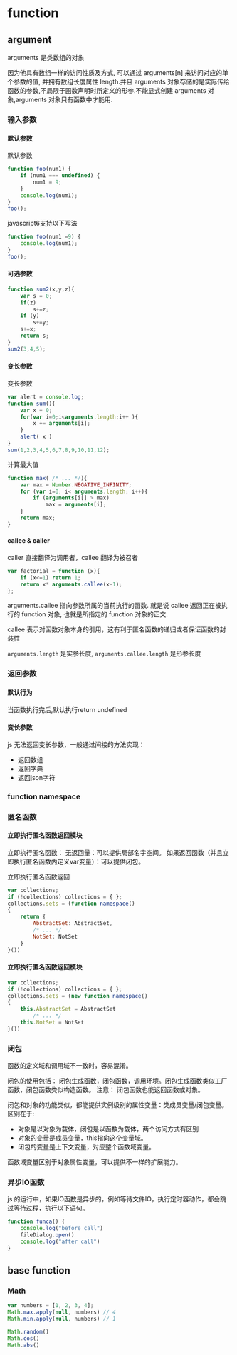 # function

## argument

arguments 是类数组的对象

因为他具有数组一样的访问性质及方式, 可以通过 arguments[n] 来访问对应的单个参数的值, 并拥有数组长度属性 length.并且 arguments 对象存储的是实际传给函数的参数,不局限于函数声明时所定义的形参.不能显式创建 arguments 对象,arguments 对象只有函数中才能用.

### 输入参数

#### 默认参数
默认参数
``` js
function foo(num1) {
    if (num1 === undefined) {
        num1 = 9;
    }
    console.log(num1);
}
foo();
```

javascript6支持以下写法
``` js
function foo(num1 =9) {
    console.log(num1);
}
foo();
```
#### 可选参数
``` js
function sum2(x,y,z){
	var s = 0;
	if(z)
		s+=z;
	if (y)
		s+=y;
	s+=x;
	return s;
}
sum2(3,4,5);
```

#### 变长参数
变长参数

``` js
var alert = console.log;
function sum(){
	var x = 0;
	for(var i=0;i<arguments.length;i++ ){
		x += arguments[i];
	}
	alert( x )
}
sum(1,2,3,4,5,6,7,8,9,10,11,12);
```

计算最大值
``` js
function max( /* ... */){
    var max = Number.NEGATIVE_INFINITY;
    for (var i=0; i< arguments.length; i++){
        if (arguments[i[] > max) 
            max = arguments[i];
    }
    return max;
}
```


#### callee & caller
caller 直接翻译为调用者，callee 翻译为被召者

``` js
var factorial = function (x){
    if (x<=1) return 1;
    return x* arguments.callee(x-1);
};
```
arguments.callee 指向参数所属的当前执行的函数. 就是说 callee 返回正在被执行的 function 对象, 也就是所指定的 function 对象的正文.

callee 表示对函数对象本身的引用，这有利于匿名函数的递归或者保证函数的封装性

`arguments.length` 是实参长度, `arguments.callee.length` 是形参长度

### 返回参数
#### 默认行为
当函数执行完后,默认执行return undefined

#### 变长参数
js 无法返回变长参数，一般通过间接的方法实现：
* 返回数组
* 返回字典
* 返回json字符

### function namespace


### 匿名函数

#### 立即执行匿名函数返回模块
立即执行匿名函数：
无返回量：可以提供局部名字空间。
如果返回函数（并且立即执行匿名函数内定义var变量）：可以提供闭包。

立即执行匿名函数返回
``` js
var collections;
if (!collections) collections = { };
collections.sets = (function namespace()
{
    return {
        AbstractSet: AbstractSet,
        /* ... */
        NotSet: NotSet
    }
}())

```
#### 立即执行匿名函数返回模块
``` js
var collections;
if (!collections) collections = { };
collections.sets = (new function namespace()
{
    this.AbstractSet = AbstractSet
        /* ... */
    this.NotSet = NotSet
}())

```


### 闭包
函数的定义域和调用域不一致时，容易混淆。

闭包的使用包括： 闭包生成函数，闭包函数，调用环境。闭包生成函数类似工厂函数，闭包函数类似构造函数。
注意： 闭包函数也能返回函数或对象。

闭包和对象的功能类似，都能提供实例级别的属性变量：类成员变量/闭包变量。
区别在于:
* 对象是以对象为载体，闭包是以函数为载体，两个访问方式有区别
* 对象的变量是成员变量，this指向这个变量域。
* 闭包的变量是上下文变量，对应整个函数域变量。

函数域变量区别于对象属性变量，可以提供不一样的扩展能力。



### 异步IO函数
js 的运行中，如果IO函数是异步的，例如等待文件IO，执行定时器动作，都会跳过等待过程，执行以下语句。
``` js
function funca() {
	console.log("before call")
	fileDialog.open() 
	console.log("after call")
}
```

## base function

### Math

``` js
var numbers = [1, 2, 3, 4];
Math.max.apply(null, numbers) // 4
Math.min.apply(null, numbers) // 1

Math.random()
Math.cos()
Math.abs()

```